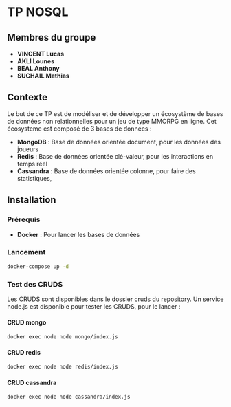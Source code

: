 # TP NOSQL

## Membres du groupe
- **VINCENT Lucas**
- **AKLI Lounes**
- **BEAL Anthony**
- **SUCHAIL Mathias**

## Contexte
Le but de ce TP est de modéliser et de développer un écosystème de bases de données non relationnelles pour un jeu de type MMORPG en ligne.
Cet écosysteme est composé de 3 bases de données :
- **MongoDB** : Base de données orientée document, pour les données des joueurs
- **Redis** : Base de données orientée clé-valeur, pour les interactions en temps réel
- **Cassandra** : Base de données orientée colonne, pour faire des statistiques,

## Installation
### Prérequis
- **Docker** : Pour lancer les bases de données
### Lancement

```bash
docker-compose up -d
```

### Test des CRUDS
Les CRUDS sont disponibles dans le dossier cruds du repository.
Un service node.js est disponible pour tester les CRUDS, pour le lancer :

#### CRUD mongo
```bash
docker exec node node mongo/index.js
```
#### CRUD redis
```bash
docker exec node node redis/index.js
```
#### CRUD cassandra
```bash
docker exec node node cassandra/index.js
```
